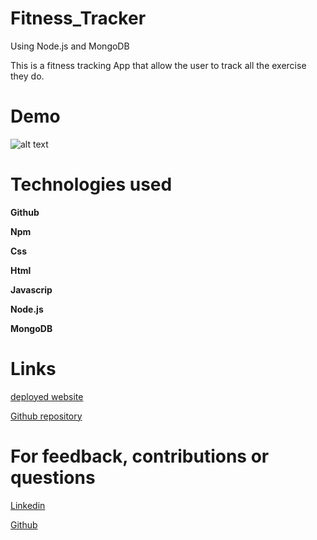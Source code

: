 # Fitness_Tracker

Using Node.js and MongoDB

This is a fitness tracking App that allow the user to track all the exercise they do.

# Demo

![alt text](Demo.gif)

# Technologies used

**Github**

**Npm**

**Css**

**Html**

**Javascrip**

**Node.js**

**MongoDB**

# Links

[deployed website](https://young-sea-60041.herokuapp.com/)

[Github repository](https://github.com/Snubia/Fitness_Tracker.git)

# For feedback, contributions or questions

[Linkedin](https://www.linkedin.com/in/sandrine-nubia-975aa2172/)

[Github](https://github.com/Snubia)
